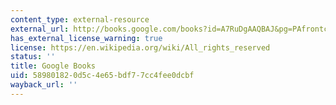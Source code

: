 ```yaml
---
content_type: external-resource
external_url: http://books.google.com/books?id=A7RuDgAAQBAJ&pg=PAfrontcover
has_external_license_warning: true
license: https://en.wikipedia.org/wiki/All_rights_reserved
status: ''
title: Google Books
uid: 58980182-0d5c-4e65-bdf7-7cc4fee0dcbf
wayback_url: ''
---
```

